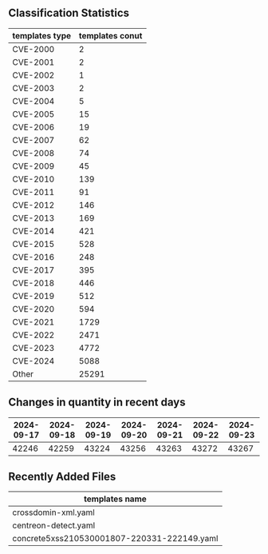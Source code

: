 ## Classification Statistics
| templates type | templates conut | 
| --- | --- |
| CVE-2000 | 2 |
| CVE-2001 | 2 |
| CVE-2002 | 1 |
| CVE-2003 | 2 |
| CVE-2004 | 5 |
| CVE-2005 | 15 |
| CVE-2006 | 19 |
| CVE-2007 | 62 |
| CVE-2008 | 74 |
| CVE-2009 | 45 |
| CVE-2010 | 139 |
| CVE-2011 | 91 |
| CVE-2012 | 146 |
| CVE-2013 | 169 |
| CVE-2014 | 421 |
| CVE-2015 | 528 |
| CVE-2016 | 248 |
| CVE-2017 | 395 |
| CVE-2018 | 446 |
| CVE-2019 | 512 |
| CVE-2020 | 594 |
| CVE-2021 | 1729 |
| CVE-2022 | 2471 |
| CVE-2023 | 4772 |
| CVE-2024 | 5088 |
| Other | 25291 |
## Changes in quantity in recent days
|2024-09-17 | 2024-09-18 | 2024-09-19 | 2024-09-20 | 2024-09-21 | 2024-09-22 | 2024-09-23|
|--- | ------ | ------ | ------ | ------ | ------ | ---|
|42246 | 42259 | 43224 | 43256 | 43263 | 43272 | 43267|
## Recently Added Files
| templates name | 
| --- |
| crossdomin-xml.yaml |
| centreon-detect.yaml |
| concrete5xss210530001807-220331-222149.yaml |
